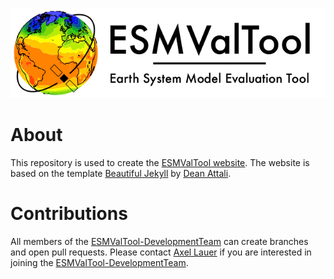 ![esmvaltoollogo](https://raw.githubusercontent.com/ESMValGroup/ESMValTool/main/doc/sphinx/source/figures/ESMValTool-logo-2.png)

# About

This repository is used to create the [ESMValTool website](https://www.esmvaltool.org/).
The website is based on the template [Beautiful Jekyll](https://beautifuljekyll.com/) by [Dean Attali](https://deanattali.com).

# Contributions

All members of the [ESMValTool-DevelopmentTeam](ESMValTool-DevelopmentTeam) can create branches and open pull requests.
Please contact [Axel Lauer](https://github.com/orgs/ESMValGroup/people/axel-lauer) if you are interested in joining the
[ESMValTool-DevelopmentTeam](ESMValTool-DevelopmentTeam).
